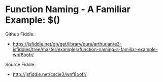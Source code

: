 # Function Naming - A Familiar Example: $()

Github Fiddle:
- https://jsfiddle.net/gh/get/library/pure/arthurian/e3-jsfiddles/tree/master/examples/function-naming-a-familiar-example-wnf8oofr/

Source Fiddle:
- http://jsfiddle.net/cscie3/wnf8oofr/


